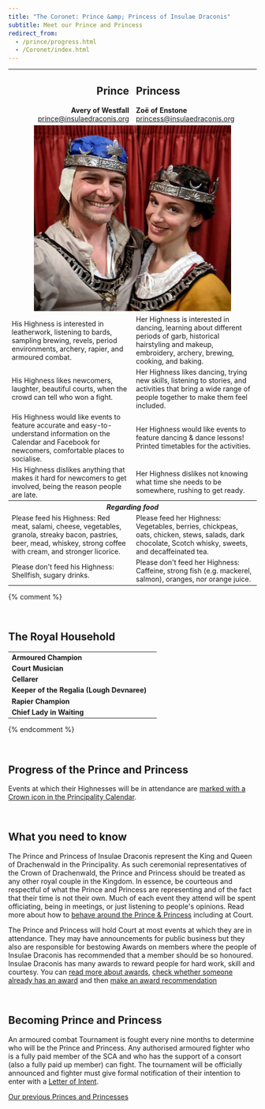 ```yaml
---
title: "The Coronet: Prince &amp; Princess of Insulae Draconis"
subtitle: Meet our Prince and Princess
redirect_from:
  - /prince/progress.html
  - /Coronet/index.html
---
```


<table class="table table-striped">
    <tbody>
      <tr>
        <td width="50%" style="text-align: right">
          <h2>Prince</h2>
          <strong>Avery of Westfall</strong><br>
          <a href="mailto:prince@insulaedraconis.org" >prince@insulaedraconis.org</a>
        </td>
        <td width="50%" style="text-align: left"><h2>Princess</h2>
            <strong>Zoë of Enstone</strong><br>
          <a href="mailto:princess@insulaedraconis.org">princess@insulaedraconis.org</a> <br></td>
      </tr>
      <tr>
        <td colspan="2" style="text-align: center">
          <img width="400" height="377" src="/coronet/images/avery-zoe.jpg" class="rounded shadow m-3" alt="Prince and Princess of Insulae Draconis"><br>
        </td>
      </tr>
      <tr>
        <td>His Highness is interested in leatherwork, listening to bards, sampling brewing, revels, period environments, archery, rapier, and armoured combat.</td>
        <td>Her Highness is interested in dancing, learning about different periods of garb, historical hairstyling and makeup, embroidery, archery, brewing, cooking, and baking.</td>
      </tr>
      <tr>
        <td>His Highness likes newcomers, laughter, beautiful courts, when the crowd can tell who won a fight.</td>
        <td>Her Highness likes dancing, trying new skills, listening to stories, and activities that bring a wide range of people together to make them feel included.</td>
      </tr>
      <tr>
        <td>
        His Highness would like events to feature accurate and easy-to-understand information on the Calendar and Facebook for newcomers, comfortable places to socialise.
        </td>
        <td>
        Her Highness would like events to feature dancing & dance lessons! Printed timetables for the activities.
        </td>
      </tr>
      <tr>
        <td>
         His Highness dislikes anything that makes it hard for newcomers to get involved, being the reason people are late.
        </td>
        <td>
         Her Highness dislikes not knowing what time she needs to be somewhere, rushing to get ready.
        </td>
      </tr>
      <tr>
        <th colspan="2" style="text-align: center"><i>Regarding food</i></th>
      </tr>
      <tr>
        <td>
         Please feed his Highness: Red meat, salami, cheese, vegetables, granola, streaky bacon, pastries, beer, mead, whiskey, strong coffee with cream, and stronger licorice.
        </td>
        <td>
         Please feed her Highness: Vegetables, berries, chickpeas, oats, chicken, stews, salads, dark chocolate, Scotch whisky, sweets, and decaffeinated tea.
        </td>
      </tr>
      <tr>
        <td>
         Please don't feed his Highness: Shellfish, sugary drinks.
        </td>
        <td>
         Please don't feed her Highness: Caffeine, strong fish (e.g. mackerel, salmon), oranges, nor orange juice.
        </td>
      </tr>

  </tbody>
  </table>
  
  {% comment %}

  <br>
  <h2>The Royal Household</h2>
 <table width="500" cellspacing="0" cellpadding="2">
    <tbody>
      <tr>
        <td><strong>Armoured Champion</strong></td>
        <td></td>
      </tr>
      <tr>
        <td><strong>Court Musician</strong></td>
        <td> </td>
        </tr>
      <tr>
        <td><strong>Cellarer</strong></td>
        <td></td>
        </tr>
      <tr>
        <td><strong>Keeper of the Regalia (Lough Devnaree)</strong></td>
        <td></td>
      </tr>
      <tr>
        <td><strong>Rapier Champion</strong></td>
        <td></td>
      </tr>
      <tr>
        <td><strong>Chief Lady in Waiting</strong></td>
        <td></td>
      </tr>
      </tbody>
  </table>

{% endcomment %}

<br />

<div id="mainContent">

  <h2><a name="progress"></a>Progress of the Prince and Princess</h2>

  <p>
  Events at which their Highnesses will be in attendance are <a href="{% link events/index.html %}">marked with a Crown icon in the Principality Calendar</a>.
  </p>

  <br />

  <h2>What you need to know</h2>

  <p>The Prince and Princess of Insulae Draconis represent the King and Queen of Drachenwald in the Principality. As such ceremonial representatives of the Crown of Drachenwald, the Prince and Princess should be treated as any other royal couple in the Kingdom. In essence, be courteous and respectful of what the Prince and Princess are representing and of the fact that their time is not their own. Much of each event they attend will be spent officiating, being in meetings, or just listening to people's opinions. Read more about how to <a href="{% link coronet/behaviour-around-royal-couple.md %}">behave around the Prince &amp; Princess</a> including at Court.</p>

  <p>The Prince and Princess will hold Court at most events at which they are in attendance. They may have announcements for public business but they also are responsible for bestowing Awards on members where the people of Insulae Draconis has recommended that a member should be so honoured. Insulae Draconis has many awards to reward people for hard work, skill and courtesy. You can <a href="{% link activities/heraldry/awards.md %}">read more about awards</a>, <a href="http://op.drachenwald.sca.org/"> check whether someone already has an award</a> and then <a href="{% link coronet/recommend.html %}">make an award recommendation</a></p>

  <br />

  <h2>Becoming Prince and Princess</h2>

  <p>An armoured combat Tournament is fought every nine months to determine who will be the Prince and Princess.  Any authorised armoured fighter who is a fully paid member of the SCA and who has the support of a consort (also a fully paid up member) can fight.  The tournament will be officially announced and fighter must give formal notification of their intention to enter with a  <a href="{% link coronet/coronet-tourney.md %}#submit-a-letter-of-intent">Letter of Intent</a>.</p>

  <p class="text-center"><a class="btn btn-primary" href="{% link coronet/past.md %}">Our previous Princes and Princesses</a></p>
                        

</div>
